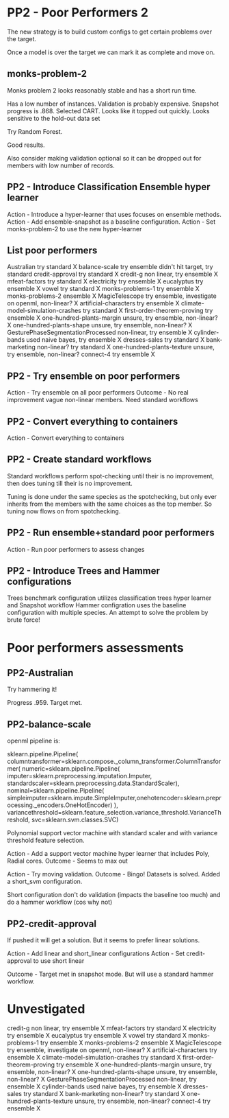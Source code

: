 # PP2 - Poor Performers 2

The new strategy is to build custom configs to get certain problems over the target.

Once a model is over the target we can mark it as complete and move on.

## monks-problem-2

Monks problem 2 looks reasonably stable and has a short run time.

Has a low number of instances. Validation is probably expensive. Snapshot progress is .868. Selected CART. Looks like it topped out quickly. Looks sensitive to the hold-out data set

Try Random Forest.

Good results.

Also consider making validation optional so it can be dropped out for members with low number of records.

## PP2 - Introduce Classification Ensemble hyper learner

Action - Introduce a hyper-learner that uses focuses on ensemble methods.
Action - Add ensemble-snapshot as a baseline configuration.
Action - Set monks-problem-2 to use the new hyper-learner

## List poor performers

Australian              try standard   X
balance-scale           try ensemble   didn't hit target, try standard
credit-approval         try standard   X
credit-g                non linear, try ensemble  X
mfeat-factors           try standard     X
electricity             try ensemble     X
eucalyptus              try ensemble     X
vowel                   try standard     X
monks-problems-1        try ensemble    X
monks-problems-2        ensemble       X
MagicTelescope          try ensemble, investigate on openml, non-linear? X
artificial-characters   try ensemble  X
climate-model-simulation-crashes  try standard  X
first-order-theorem-proving       try ensemble  X
one-hundred-plants-margin         unsure, try ensemble, non-linear? X
one-hundred-plants-shape          unsure, try ensemble, non-linear? X
GesturePhaseSegmentationProcessed   non-linear, try ensemble  X
cylinder-bands          used naive bayes, try ensemble  X
dresses-sales           try standard    X
bank-marketing          non-linear? try standard  X
one-hundred-plants-texture   unsure, try ensemble, non-linear?
connect-4               try ensemble   X

## PP2 - Try ensemble on poor performers

Action - Try ensemble on all poor performers
Outcome - No real improvement vague non-linear members. Need standard workflows

## PP2 - Convert everything to containers

Action - Convert everything to containers

## PP2 - Create standard workflows

Standard workflows perform spot-checking until their is no improvement,
then does tuning till their is no improvement.

Tuning is done under the same species as the spotchecking, but only ever
inherits from the members with the same choices as the top member. So tuning now flows
on from spotchecking.

## PP2 - Run ensemble+standard poor performers

Action - Run poor performers to assess changes

## PP2 - Introduce Trees and Hammer configurations

Trees benchmark configuration utilizes classification trees hyper learner and Snapshot workflow
Hammer configration uses the baseline configuration with multiple species. An attempt to solve the
problem by brute force!

# Poor performers assessments

## PP2-Australian

Try hammering it!

Progress .959. Target met.

## PP2-balance-scale

openml pipeline is:

sklearn.pipeline.Pipeline(
    columntransformer=sklearn.compose._column_transformer.ColumnTransformer(
        numeric=sklearn.pipeline.Pipeline(
            imputer=sklearn.preprocessing.imputation.Imputer,
            standardscaler=sklearn.preprocessing.data.StandardScaler),
        nominal=sklearn.pipeline.Pipeline(
            simpleimputer=sklearn.impute.SimpleImputer,onehotencoder=sklearn.preprocessing._encoders.OneHotEncoder)
    ),
    variancethreshold=sklearn.feature_selection.variance_threshold.VarianceThreshold,
    svc=sklearn.svm.classes.SVC)

Polynomial support vector machine with standard scaler and with variance threshold feature selection.

Action - Add a support vector machine hyper learner that includes Poly, Radial cores.
Outcome - Seems to max out

Action - Try moving validation.
Outcome - Bingo! Datasets is solved. Added a short_svm configuration.

Short configuration don't do validation (impacts the baseline too much) and do a hammer workflow (cos why not)

## PP2-credit-approval

If pushed it will get a solution. But it seems to prefer linear solutions.

Action - Add linear and short_linear configurations
Action - Set credit-approval to use short linear

Outcome - Target met in snapshot mode. But will use a standard hammer workflow.

# Unvestigated

credit-g                non linear, try ensemble  X
mfeat-factors           try standard     X
electricity             try ensemble     X
eucalyptus              try ensemble     X
vowel                   try standard     X
monks-problems-1        try ensemble    X
monks-problems-2        ensemble       X
MagicTelescope          try ensemble, investigate on openml, non-linear? X
artificial-characters   try ensemble  X
climate-model-simulation-crashes  try standard  X
first-order-theorem-proving       try ensemble  X
one-hundred-plants-margin         unsure, try ensemble, non-linear? X
one-hundred-plants-shape          unsure, try ensemble, non-linear? X
GesturePhaseSegmentationProcessed   non-linear, try ensemble  X
cylinder-bands          used naive bayes, try ensemble  X
dresses-sales           try standard    X
bank-marketing          non-linear? try standard  X
one-hundred-plants-texture   unsure, try ensemble, non-linear?
connect-4               try ensemble   X




